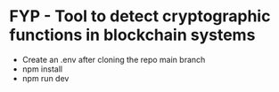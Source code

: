 # FYP - Tool to detect cryptographic functions in blockchain systems

- Create an .env after cloning the repo main branch
- npm install
- npm run dev

